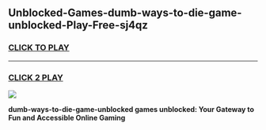 
## Unblocked-Games-dumb-ways-to-die-game-unblocked-Play-Free-sj4qz
<h3>
<a href="https://premium76.site?title=dumb-ways-to-die-game-unblocked&ref=18A">CLICK TO PLAY</a></h3>
<hr>

<h3>
<a href="https://premium76.site?title=dumb-ways-to-die-game-unblocked&ref=18A">CLICK 2 PLAY</a>
  
</h3>

<a href="https://premium76.site?title=dumb-ways-to-die-game-unblocked&ref=18A"><img src="https://clearcache.store/games.png"></a>


**dumb-ways-to-die-game-unblocked games unblocked: Your Gateway to Fun and Accessible Online Gaming**
